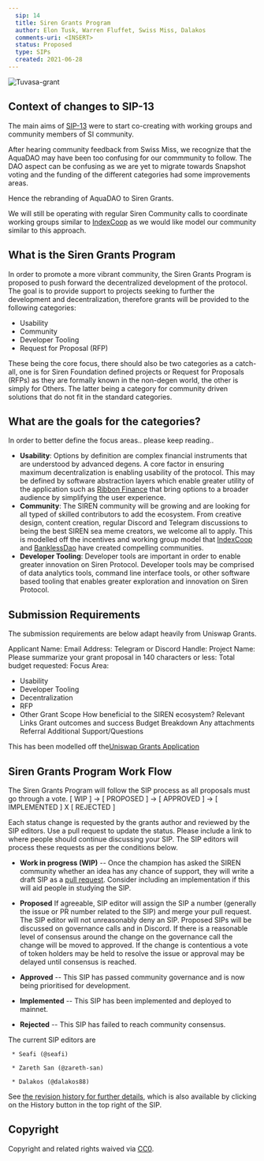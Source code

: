 ```yaml
---
  sip: 14
  title: Siren Grants Program
  author: Elon Tusk, Warren Fluffet, Swiss Miss, Dalakos
  comments-uri: <INSERT>
  status: Proposed
  type: SIPs
  created: 2021-06-28
---
```


  ![Tuvasa-grant](https://user-images.githubusercontent.com/74500786/123841105-04c2d880-d8c4-11eb-81e6-62520d4cf25c.jpg)

## Context of changes to SIP-13
The main aims of [SIP-13](https://gov.sirenmarkets.com/t/sip-13-aqua-minimal-viable-dao-mvd/239/5) were to start co-creating with working groups and community members of SI community.

After hearing community feedback from Swiss Miss, we recognize that the AquaDAO may have been too confusing for our commmunity to follow. The DAO aspect can be confusing as we are yet to migrate towards Snapshot voting and the funding of the different categories had some improvements areas.

Hence the rebranding of AquaDAO to Siren Grants.

We will still be operating with regular Siren Community calls to coordinate working groups similar to [IndexCoop](https://gov.indexcoop.com) as we would like model our community similar to this approach.  

## What is the Siren Grants Program

In order to promote a more vibrant community, the Siren Grants Program is proposed to push forward the decentralized development of the protocol. The goal is to provide support to projects seeking to further the development and decentralization, therefore grants will be provided to the following categories:

- Usability
- Community
- Developer Tooling
- Request for Proposal (RFP)

These being the core focus, there should also be two categories as a catch-all, one is for Siren Foundation defined projects or Request for Proposals (RFPs) as they are formally known in the non-degen world, the other is simply for Others. The latter being a category for community driven solutions that do not fit in the standard categories. 

## What are the goals for the categories?

In order to better define the focus areas.. please keep reading..
  
* **Usability**: Options by definition are complex financial instruments that are understood by advanced degens. A core factor in ensuring maximum decentralization is enabling usability of the protocol. This may be defined by software abstraction layers which enable greater utility of the application such as [Ribbon Finance](https://www.ribbon.finance) that bring options to a broader audience by simplifying the user experience.
* **Community**: The SIREN community will be growing and are looking for all typed of skilled contributors to add the ecosystem. From creative design, content creation, regular Discord and Telegram discussions to being the best SIREN sea meme creators, we welcome all to apply. This is modelled off the incentives and working group model that [IndexCoop](https://gov.indexcoop.com) and [BanklessDao](https://www.bankless.community) have created compelling communities. 
* **Developer Tooling**: Developer tools are important in order to enable greater innovation on Siren Protocol. Developer tools may be comprised of data analytics tools, command line interface tools, or other software based tooling that enables greater exploration and innovation on Siren Protocol.


## Submission Requirements

The submission requirements are below adapt heavily from Uniswap Grants.

Applicant Name: 
Email Address:
Telegram or Discord Handle:
Project Name:
Please summarize your grant proposal in 140 characters or less:
Total budget requested:
Focus Area:
* Usability
* Developer Tooling
* Decentralization
* RFP
* Other
Grant Scope
How beneficial to the SIREN ecosystem?
Relevant Links
Grant outcomes and success
Budget Breakdown
Any attachments
Referral
Additional Support/Questions
  
This has been modelled off the[Uniswap Grants Application](https://airtable.com/shrEXXxXB1humz7VS)
  
## Siren Grants Program Work Flow

The Siren Grants Program will follow the SIP process as all proposals must go through a vote. 
[ WIP ] -> [ PROPOSED ] -> [ APPROVED ] -> [ IMPLEMENTED ] X [ REJECTED ] 

Each status change is requested by the grants author and reviewed by the SIP
editors. Use a pull request to update the status. Please include a link to where
people should continue discussing your SIP. The SIP editors will process these
requests as per the conditions below.

* **Work in progress (WIP)** -- Once the champion has asked the SIREN community
  whether an idea has any chance of support, they will write a draft SIP as a
[pull request]. Consider including an implementation if this will aid people in
studying the SIP.
* **Proposed** If agreeable, SIP editor will assign the SIP a number (generally
  the issue or PR number related to the SIP) and merge your pull request. The
SIP editor will not unreasonably deny an SIP. Proposed SIPs will be discussed on
governance calls and in Discord. If there is a reasonable level of consensus
around the change on the governance call the change will be moved to approved.
If the change is contentious a vote of token holders may be held to resolve the
issue or approval may be delayed until consensus is reached.
* **Approved** -- This SIP has passed community governance and is now being
  prioritised for development.
  
* **Implemented** -- This SIP has been implemented and deployed to mainnet.

* **Rejected** -- This SIP has failed to reach community consensus.

The current SIP editors are

` * Seafi (@seafi)`

` * Zareth San (@zareth-san)`

` * Dalakos (@dalakos88)`


See [the revision history for further
details](https://github.com/sirenmarkets/SIPs), which is also available by
clicking on the History button in the top right of the SIP.

[the SIREN GitHub]: https://github.com/sirenmarkets/SIPs/issues
[pull request]: https://github.com/sirenmarkets/SIPs/pulls
[markdown]: https://github.com/adam-p/markdown-here/wiki/Markdown-Cheatsheet
[Bitcoin's BIP-0001]: https://github.com/bitcoin/bips
[Python's PEP-0001]: https://www.python.org/dev/peps/

## Copyright
Copyright and related rights waived via [CC0](https://creativecommons.org/publicdomain/zero/1.0/).
